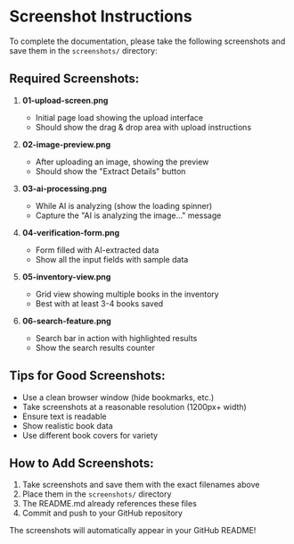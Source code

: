 # Screenshot Instructions

To complete the documentation, please take the following screenshots and save them in the `screenshots/` directory:

## Required Screenshots:

1. **01-upload-screen.png**
   - Initial page load showing the upload interface
   - Should show the drag & drop area with upload instructions

2. **02-image-preview.png**
   - After uploading an image, showing the preview
   - Should show the "Extract Details" button

3. **03-ai-processing.png**
   - While AI is analyzing (show the loading spinner)
   - Capture the "AI is analyzing the image..." message

4. **04-verification-form.png**
   - Form filled with AI-extracted data
   - Show all the input fields with sample data

5. **05-inventory-view.png**
   - Grid view showing multiple books in the inventory
   - Best with at least 3-4 books saved

6. **06-search-feature.png**
   - Search bar in action with highlighted results
   - Show the search results counter

## Tips for Good Screenshots:

- Use a clean browser window (hide bookmarks, etc.)
- Take screenshots at a reasonable resolution (1200px+ width)
- Ensure text is readable
- Show realistic book data
- Use different book covers for variety

## How to Add Screenshots:

1. Take screenshots and save them with the exact filenames above
2. Place them in the `screenshots/` directory
3. The README.md already references these files
4. Commit and push to your GitHub repository

The screenshots will automatically appear in your GitHub README!
